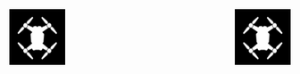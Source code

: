 
<!-- Use HTML to position images in the corners -->
<div style="position: relative;">
    <!-- Image in the top left corner -->
    <img src="images/drone.png" alt="Image 1" width="100" height="100" style="position: absolute; top: 0; left: 0;">
    <!-- Image in the top right corner -->
    <img src="images/drone.png" alt="Image 2" width="100" height="100" style="position: absolute; top: 0; right: 0;">
    <img src="images/drone.png" alt="Image 1" width="100" height="100" style="position: absolute; top: 0; left: 0;">
    <!-- Image in the top right corner -->
    <img src="images/drone.png" alt="Image 2" width="100" height="100" style="position: absolute; top: 0; right: 0;">
    <img src="images/drone.png" alt="Image 1" width="100" height="100" style="position: absolute; top: 0; left: 0;">
    <!-- Image in the top right corner -->
    <img src="images/drone.png" alt="Image 2" width="100" height="100" style="position: absolute; top: 0; right: 0;">
    <img src="images/drone.png" alt="Image 1" width="100" height="100" style="position: absolute; top: 0; left: 0;">
    <!-- Image in the top right corner -->
    <img src="images/drone.png" alt="Image 2" width="100" height="100" style="position: absolute; top: 0; right: 0;">
</div>


<!--
**liamtbo/liamtbo** is a ✨ _special_ ✨ repository because its `README.md` (this file) appears on your GitHub profile.

Here are some ideas to get you started:

- 🔭 I’m currently working on ...
- 🌱 I’m currently learning ...
- 👯 I’m looking to collaborate on ...
- 🤔 I’m looking for help with ...
- 💬 Ask me about ...
- 📫 How to reach me: ...
- 😄 Pronouns: ...
- ⚡ Fun fact: ...
-->

